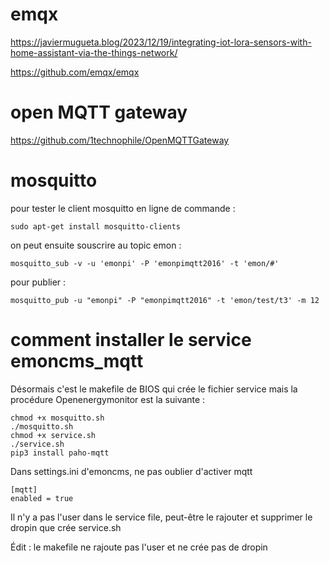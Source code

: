 # emqx

https://javiermugueta.blog/2023/12/19/integrating-iot-lora-sensors-with-home-assistant-via-the-things-network/

https://github.com/emqx/emqx

# open MQTT gateway

https://github.com/1technophile/OpenMQTTGateway

# mosquitto

pour tester le client mosquitto en ligne de commande :
```
sudo apt-get install mosquitto-clients
```
on peut ensuite souscrire au topic emon :
```
mosquitto_sub -v -u 'emonpi' -P 'emonpimqtt2016' -t 'emon/#'
```
pour publier :
```
mosquitto_pub -u "emonpi" -P "emonpimqtt2016" -t 'emon/test/t3' -m 12
```


# comment installer le service emoncms_mqtt

Désormais c'est le makefile de BIOS qui crée le fichier service mais la procédure Openenergymonitor est la suivante :
 
```
chmod +x mosquitto.sh
./mosquitto.sh
chmod +x service.sh
./service.sh
pip3 install paho-mqtt
```
Dans settings.ini d'emoncms, ne pas oublier d'activer mqtt
```
[mqtt]
enabled = true
```
Il n'y a pas l'user dans le service file, peut-être le rajouter et supprimer le dropin que crée service.sh

Édit : le makefile ne rajoute pas l'user et ne crée pas de dropin
